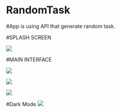 # RandomTask


#App is using API that generate random task.



#SPLASH SCREEN

![](https://github.com/chaudharyPrashant5050/RandomTask/blob/master/screenShot/Screenshot_2022-03-10-13-29-17-852_com.example.randomtask.jpg)


#MAIN INTERFACE

![](https://github.com/chaudharyPrashant5050/RandomTask/blob/master/screenShot/Screenshot_2022-03-10-13-29-22-894_com.example.randomtask.jpg)


![](https://github.com/chaudharyPrashant5050/RandomTask/blob/master/screenShot/Screenshot_2022-03-10-13-29-28-598_com.example.randomtask.jpg)


![](https://github.com/chaudharyPrashant5050/RandomTask/blob/master/screenShot/Screenshot_2022-03-10-13-29-42-757_com.example.randomtask.jpg)


#Dark Mode
![](https://github.com/chaudharyPrashant5050/RandomTask/blob/master/screenShot/Screenshot_2022-03-10-13-29-53-770_com.example.randomtask.jpg)

